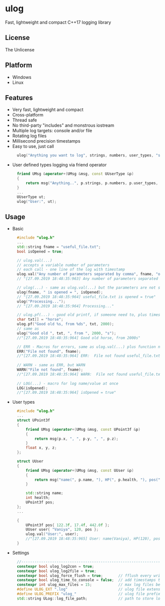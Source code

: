 # ulog
Fast, lightweight and compact C++17 logging library

## License
The Unlicense

## Platform
* Windows
* Linux

## Features
* Very fast, lightweight and compact
* Cross-platform
* Thread safe
* No third-party "includes" and monstrous iostream
* Multiple log targets: console and/or file
* Rotating log files
* Millisecond precision timestamps
* Easy to use, just call 
  ``` c++
	ulog("Anything you want to log", strings, numbers, user_types, "separated by comma");
  ```
* User defined types logging via friend operator
  ``` c++
	friend UMsg &operator+(UMsg &msg, const UUserType &p)
	{
		return msg("Anything..", p.strings, p.numbers, p.user_types, "separated by comma");
	}
	...
	UUserType ut;
	ulog("User:", ut);
  ```

## Usage
* Basic
  ``` c++
	#include "ulog.h"
	...
	std::string fname = "useful_file.txt";
	bool isOpened = true;

	// ulog.val(...)
	// accepts a variable number of parameters
	// each call - one line of the log with timestamp
	ulog.val("Any number of parameters separated by comma", fname, "opened =", isOpened);
	// "[27.09.2019 18:48:35:963] Any number of parameters separated by comma useful_file.txt opened = true"

	// ulog(...) - same as ulog.val(...) but the parameters are not separated by a space automatically
	ulog(fname, " is opened = ", isOpened);
	// "[27.09.2019 18:48:35:964] useful_file.txt is opened = true"
	ulog("Processing...");
	// "[27.09.2019 18:48:35:964] Processing..."

	// ulog.pf(...) - good old printf, if someone need to, plus timestamp and file log.
	char txt[] = "horse";
	ulog.pf("Good old %s, from %ds", txt, 2000);
	// same as
	ulog("Good old ", txt, ", from ", 2000, "s");
	//"[27.09.2019 18:48:35:964] Good old horse, from 2000s"

	// ERR - Macros for errors, same as ulog.val(...) plus function name, file name and line number
	ERR("File not found", fname);
	//"[27.09.2019 18:48:35:964] ERR:  File not found useful_file.txt [ main C:\ulog\ulog_test\ulog_test.cpp 97 ]"
	
	// WARN - same as ERR, but WARN
	WARN("File not found", fname);
	//"[27.09.2019 18:48:35:964] WARN:  File not found useful_file.txt [ main C:\ulog\ulog_test\ulog_test.cpp 99 ]"
	
	// LOG(...) - macro for log name/value at once
	LOG(isOpened);
	//"[27.09.2019 18:48:35:964] isOpened = true"
  ```
* User types
  ``` c++
	#include "ulog.h"
	...
	struct UPoint3f
	{
		friend UMsg &operator+(UMsg &msg, const UPoint3f &p)
		{
			return msg(p.x, ", ", p.y, ", ", p.z);
		}
		float x, y, z;
	};

	struct UUser
	{
		friend UMsg &operator+(UMsg &msg, const UUser &p)
		{
			return msg("name(", p.name, "), HP(", p.health, "), pos(", p.pos, ")");
		}

		std::string name;
		int health;
		UPoint3f pos;
	};
	...

	{
		UPoint3f pos{ 122.3f, 17.4f, 442.0f };
		UUser user{ "Vaniya", 120, pos };
		ulog.val("User:", user);
		//"[27.09.2019 18:48:35:965] User: name(Vaniya), HP(120), pos(122.300003, 17.400000, 442.000000)"
	}

  ```
* Settings
  ``` c++
	//--------------------------------------------------------------------- settings
	constexpr bool ulog_log2con = true;
	constexpr bool ulog_log2file = true;
	constexpr bool ulog_force_flush = true;       // fflush every write
	constexpr bool ulog_time_to_console = false;  // add timestamps to console, if not, timestaps are written only to a log file
	constexpr int ulog_max_files = 15;            // max log files before rotating
	#define ULOG_EXT ".log"                       // ulog file extension
	#define ULOG_PREFIX "ulog_"                   // ulog file prefix
	std::string ULog::log_file_path;              // path to store log files, if empty, then the current working directory is used
  ```
